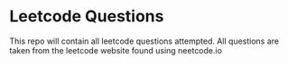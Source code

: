 # Leetcode Questions

This repo will contain all leetcode questions attempted.
All questions are taken from the leetcode website found using neetcode.io